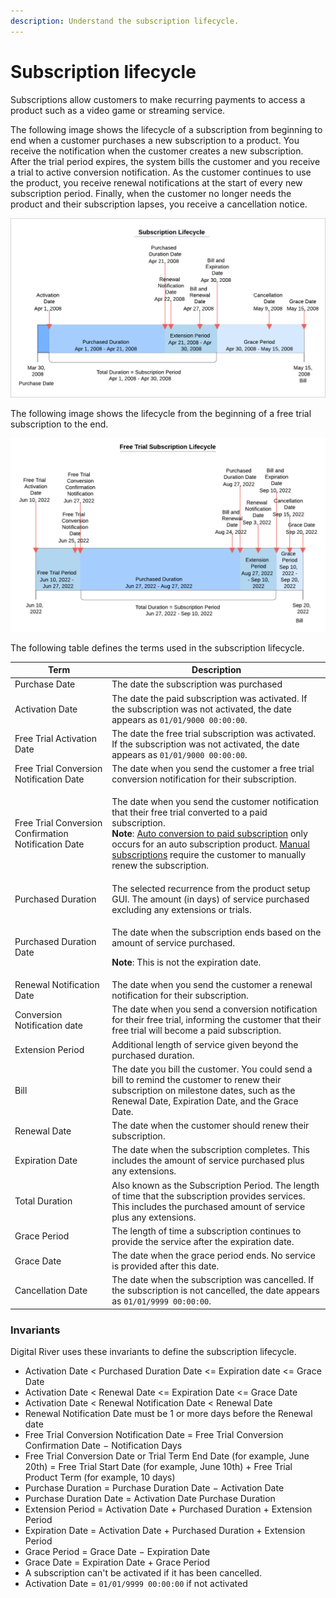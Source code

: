 ```yaml
---
description: Understand the subscription lifecycle.
---
```


# Subscription lifecycle

Subscriptions allow customers to make recurring payments to access a product such as a video game or streaming service.&#x20;

The following image shows the lifecycle of a subscription from beginning to end when a customer purchases a new subscription to a product. You receive the notification when the customer creates a new subscription. After the trial period expires, the system bills the customer and you receive a trial to active conversion notification. As the customer continues to use the product, you receive renewal notifications at the start of every new subscription period. Finally, when the customer no longer needs the product and their subscription lapses, you receive a cancellation notice.

![](<../.gitbook/assets/Subscription timeline example.png>)

The following image shows the lifecycle from the beginning of a free trial subscription to the end.&#x20;

![](<../.gitbook/assets/Free trial subscription timeline.png>)

The following table defines the terms used in the subscription lifecycle.

| Term                                                 | Description                                                                                                                                                                                                                                                                                                                                                                                                                                                                                     |
| ---------------------------------------------------- | ----------------------------------------------------------------------------------------------------------------------------------------------------------------------------------------------------------------------------------------------------------------------------------------------------------------------------------------------------------------------------------------------------------------------------------------------------------------------------------------------- |
| Purchase Date                                        | The date the subscription was purchased                                                                                                                                                                                                                                                                                                                                                                                                                                                         |
| Activation Date                                      | The date the paid subscription was activated. If the subscription was not activated, the date appears as `01/01/9000 00:00:00`.                                                                                                                                                                                                                                                                                                                                                                 |
| Free Trial Activation Date                           | The date the free trial subscription was activated. If the subscription was not activated, the date appears as `01/01/9000 00:00:00`.                                                                                                                                                                                                                                                                                                                                                           |
| Free Trial Conversion Notification Date              | The date when you send the customer a free trial conversion notification for their subscription.                                                                                                                                                                                                                                                                                                                                                                                                |
| Free Trial Conversion Confirmation Notification Date | <p>The date when you send the customer notification that their free trial converted to a paid subscription. <br><strong>Note</strong>: <a href="../events-and-webhooks/events/event-types.md#the-subscription-renewed-event">Auto conversion to paid subscription</a> only occurs for an auto subscription product. <a href="../events-and-webhooks/events/event-types.md#the-subscription-renewed-event">Manual subscriptions</a> require the customer to manually renew the subscription.</p> |
| Purchased Duration                                   | The selected recurrence from the product setup GUI. The amount (in days) of service purchased excluding any extensions or trials.                                                                                                                                                                                                                                                                                                                                                               |
| Purchased Duration Date                              | <p>The date when the subscription ends based on the amount of service purchased.</p><p><strong>Note</strong>: This is not the expiration date.</p>                                                                                                                                                                                                                                                                                                                                              |
| Renewal Notification Date                            | The date when you send the customer a renewal notification for their subscription.                                                                                                                                                                                                                                                                                                                                                                                                              |
| Conversion Notification date                         | The date when you send a conversion notification for their free trial, informing the customer that their free trial will become a paid subscription.                                                                                                                                                                                                                                                                                                                                            |
| Extension Period                                     | Additional length of service given beyond the purchased duration.                                                                                                                                                                                                                                                                                                                                                                                                                               |
| Bill                                                 | The date you bill the customer. You could send a bill to remind the customer to renew their subscription on milestone dates, such as the Renewal Date, Expiration Date, and the Grace Date.                                                                                                                                                                                                                                                                                                     |
| Renewal Date                                         | The date when the customer should renew their subscription.                                                                                                                                                                                                                                                                                                                                                                                                                                     |
| Expiration Date                                      | The date when the subscription completes. This includes the amount of service purchased plus any extensions.                                                                                                                                                                                                                                                                                                                                                                                    |
| Total Duration                                       | Also known as the Subscription Period. The length of time that the subscription provides services. This includes the purchased amount of service plus any extensions.                                                                                                                                                                                                                                                                                                                           |
| Grace Period                                         | The length of time a subscription continues to provide the service after the expiration date.                                                                                                                                                                                                                                                                                                                                                                                                   |
| Grace Date                                           | The date when the grace period ends. No service is provided after this date.                                                                                                                                                                                                                                                                                                                                                                                                                    |
| Cancellation Date                                    | The date when the subscription was cancelled. If the subscription is not cancelled, the date appears as `01/01/9999 00:00:00`.                                                                                                                                                                                                                                                                                                                                                                  |

### Invariants

Digital River uses these invariants to define the subscription lifecycle.

* Activation Date < Purchased Duration Date <= Expiration date <= Grace Date
* Activation Date < Renewal Date <= Expiration Date <= Grace Date
* Activation Date < Renewal Notification Date < Renewal Date
* Renewal Notification Date must be 1 or more days before the Renewal date
* Free Trial Conversion Notification Date = Free Trial Conversion Confirmation                                                                                                                              Date − Notification Days
* Free Trial Conversion Date or Trial Term End Date (for example, June 20th) = Free Trial Start Date (for example, June 10th) + Free Trial Product Term (for example, 10 days)
* Purchase Duration = Purchase Duration Date − Activation Date
* Purchase Duration Date  = Activation Date Purchase Duration
* Extension Period = Activation Date + Purchased Duration + Extension Period
* Expiration Date = Activation Date + Purchased Duration + Extension Period
* Grace Period = Grace Date − Expiration Date
* Grace Date = Expiration Date + Grace Period
* A subscription can't be activated if it has been cancelled.
* Activation Date = `01/01/9999 00:00:00` if not activated
